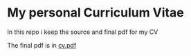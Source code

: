# My personal Curriculum Vitae
In this repo i keep the source and final pdf for my CV

The final pdf is in [cv.pdf](https://github.com/gitRaiku/Curriculum-Vitae/blob/master/cv.pdf)
